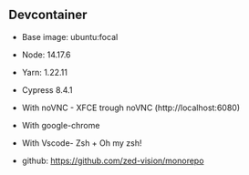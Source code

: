 ## Devcontainer

- Base image: ubuntu:focal
- Node: 14.17.6
- Yarn: 1.22.11
- Cypress 8.4.1
- With noVNC - XFCE trough noVNC (http://localhost:6080)
- With google-chrome
- With Vscode- Zsh + Oh my zsh!

- github: https://github.com/zed-vision/monorepo
